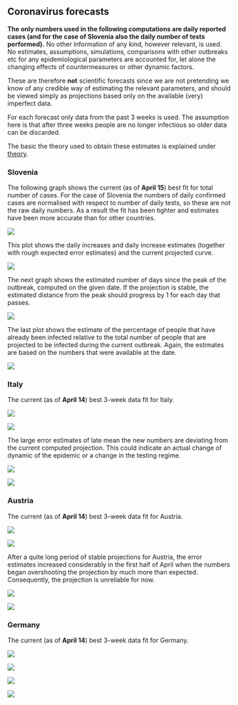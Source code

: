 ## Coronavirus forecasts

**The only numbers used in the following computations are daily reported cases (and for the case of Slovenia also the daily number of tests performed).** No other information of any kind, however relevant, is used. No estimates, assumptions, simulations, comparisons with other outbreaks etc for any epidemiological parameters are accounted for, let alone the changing effects of countermeasures or other dynamic factors.

These are therefore **not** scientific forecasts since we are not pretending we know of any credible way of estimating the relevant parameters, and should be viewed simply as projections based only on the available (very) imperfect data.

For each forecast only data from the past 3 weeks is used. The assumption here is that after three weeks people are no longer infectious so older data can be discarded.

The basic the theory used to obtain these estimates is explained under [theory](theory.md).

### Slovenia

The following graph shows the current (as of **April 15**) best fit for total number of cases. For the case of Slovenia the numbers of daily confirmed cases are normalised with respect to number of daily tests, so these are not the raw daily numbers. As a result the fit has been tighter and estimates have been more accurate than for other countries. 

![](slologgraf.png)

This plot shows the daily increases and daily increase estimates (together with rough expected error estimates) and the current projected curve.

![](slograf.png)

The next graph shows the estimated number of days since the peak of the outbreak, computed on the given date. If the projection is stable, the estimated distance from the peak should progress by 1 for each day that passes.

![](slodfgraf.png) 

The last plot shows the estimate of the percentage of people that have already been infected relative to the total number of people that are projected to be infected during the current outbreak. Again, the estimates are based on the numbers that were available at the date. 

![](sloprogplot.png)

### Italy

The current (as of **April 14**) best 3-week data fit for Italy.

![](italyloggraf.png) 

![](italygraf.png)

The large error estimates of late mean the new numbers are deviating from the current computed projection. This could indicate an actual change of dynamic of the epidemic or a change in the testing regime.

![](italydfgraf.png)

![](italyprogplot.png)

### Austria

The current (as of **April 14**) best 3-week data fit for Austria.

![](austrialoggraf.png)

![](austriagraf.png)

After a quite long period of stable projections for Austria, the error estimates increased considerably in the first half of April when the numbers began overshooting the projection by much more than expected. Consequently, the projection is unreliable for now.

![](austriadfgraf.png)

![](austriaprogplot.png)

### Germany

The current (as of **April 14**) best 3-week data fit for Germany.

![](germanloggraf.png)

![](germangraf.png)

![](germandfgraf.png)

![](germanprogplot.png)
